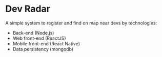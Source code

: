 # Dev Radar
A simple system to register and find on map near devs by technologies: 
- Back-end (Node.js)
- Web front-end (ReactJS)
- Mobile front-end (React Native)
- Data persistency (mongodb)

